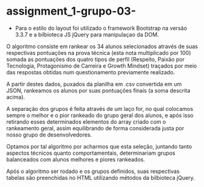 # assignment_1-grupo-03-

* Para o estilo do layout foi utilizado o framework Bootstrap na versão 3.3.7 e a bilbioteca JS jQuery para manipulaçao da DOM.

O algoritmo consiste em rankear os 34 alunos selecionados através de suas respectivas pontuações na prova técnica (esta nota multiplicado por 100) somada as pontuações dos quatro tipos de perfil (Respeito, Paixão por Tecnologia, Protagonismo de Carreira e Growth Mindset) traçados por meio das respostas obtidas num questionamento previamente realizado.

A partir destes dados, puxados da planilha em .csv convertida em um JSON, rankeamos os alunos por suas pontuações finais (a soma descrita acima).

A separação dos grupos é feita através de um laço for, no qual colocamos sempre o melhor e o pior rankeado do grupo geral dos alunos, e após isso retirando esses determinados elementos do array criado com o rankeamento geral, assim equilibrando de forma considerada justa por nosso grupo de desenvolvedores. 

Optamos por tal algoritmo por acharmos que esta seleção, juntando tanto aspectos técnicos quanto comportamentais, determinariam grupos balanceados com alunos melhores e piores rankeados.

Após o algoritmo ser rodado e os grupos definidos, suas respectivas tabelas são preenchidas no HTML utilizando métodos da bilbioteca jQuery.

